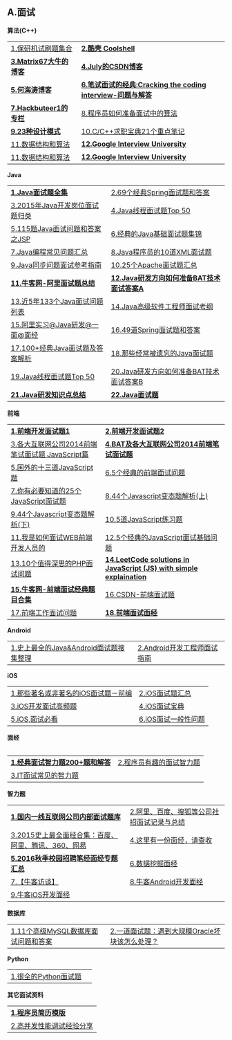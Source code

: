 <h2>A.面试</h2>

<strong>算法(C++)</strong>
<table>
  <tr>
    <td><a href="http://www.guolanzhe.com/?p=582#more-582">1.保研机试刷题集合</a></td>
    <td><a href="http://coolshell.cn/"><strong>2.酷壳&nbsp;Coolshell</strong></a></td>
  </tr>
  <tr>
    <td><a href="http://www.matrix67.com/blog/"><strong>3.Matrix67大牛的博客</strong></a></td>
    <td><a href="http://blog.csdn.net/v_JULY_v"><strong>4.July的CSDN博客</strong></a></td>
  </tr>
  <tr>
    <td><a href="http://zhedahht.blog.163.com/"><strong>5.何海涛博客</strong></a></td>
    <td><a href="http://www.hawstein.com/posts/ctci-solutions-contents.html"><strong>6.笔试面试的经典:Cracking the coding interview-问题与解答</strong></a></td>
  </tr>
  <tr>
    <td><a href="http://blog.csdn.net/hackbuteer1"><strong>7.Hackbuteer1的专栏</strong></a></td>
    <td><a href="http://bbs.jointforce.com/topic/16983">8.程序员如何准备面试中的算法</a></td>
  </tr>
  <tr>
    <td><a href="http://www.2cto.com//special/javamsh/"><strong>9.23种设计模式</strong></a></td>
    <td><a href="http://www.cnblogs.com/lanxuezaipiao/p/4127904.html">10.C/C++求职宝典21个重点笔记</a></td>
  </tr>
  <tr>
    <td><a href="https://github.com/hehe520/Data-structure-and-algorithm">11.数据结构和算法</a></td>
    <td><a href="https://github.com/jwasham/google-interview-university#google-interview-university"><Strong>12.Google Interview University</Strong></a></td>
  </tr>
  <tr>
    <td><a href="https://github.com/hehe520/Data-structure-and-algorithm">11.数据结构和算法</a></td>
    <td><a href="https://github.com/jwasham/google-interview-university#google-interview-university"><Strong>12.Google Interview University</Strong></a></td>
  </tr>
</table>

<strong>Java</strong>
<table>
  <tr>
    <td><a href="http://blog.csdn.net/jackfrued/article/details/44921941"><strong>1.Java面试题全集</strong></a></td>
    <td><a href="http://developer.51cto.com/art/201605/510561.htm?utm_source=tuicool&amp;utm_medium=referral">2.69个经典Spring面试题和答案</a></td>
  </tr>
  <tr>
    <td><a href="http://www.codeceo.com/article/201-java-interview-qa.html">3.2015年Java开发岗位面试题归类</a></td>
    <td><a href="http://www.importnew.com/12773.html">4.Java线程面试题Top 50</a></td>
  </tr>
  <tr>
    <td><a href="http://www.zicheng.net/article/68.htm">5.115题Java面试问题和答案之JSP</a></td>
    <td><a href="http://www.codeceo.com/article/java-interview-question.html">6.经典的Java基础面试题集锦</a></td>
  </tr>
  <tr>
    <td><a href="http://www.codeceo.com/article/java-programming-tips.html">7.Java编程常见问题汇总</a></td>
    <td><a href="http://www.codeceo.com/article/10-xml-questions-java-programmer.html">8.Java程序员的10道XML面试题</a></td>
  </tr>
  <tr>
    <td><a href="http://www.codeceo.com/article/java-asy-interview.html">9.Java同步问题面试参考指南</a></td>
    <td><a href="http://www.codeceo.com/article/15-apache-interview-question.html">10.25个Apache面试题汇总</a></td>
  </tr>
  <tr>
    <td><a href="http://www.nowcoder.com/discuss/5949"><strong>11.牛客网-阿里面试题总结</strong></a></td>
    <td><a href="http://mp.weixin.qq.com/s?__biz=MzI0NjUxNTY5Nw==&mid=2247483720&idx=1&sn=62049558dd5bc0df04f28cd6555189fc&scene=1&srcid=08202rcrU3JiEoJ0TgIw5lGV#rd"><strong>12.Java研发方向如何准备BAT技术面试答案A</strong></a></td>
  </tr>
  <tr>
    <td><a href="http://www.codeceo.com/article/133-java-interview-5-years.html">13.近5年133个Java面试问题列表</a></td>
    <td><a href="http://www.codeceo.com/article/java-developer-interview-list.html">14.Java高级软件工程师面试考纲</a></td>
  </tr>
  <tr>
    <td><a href="https://my.oschina.net/hosee/blog/652410">15.阿里实习@Java研发@一面@面经</a></td>
    <td><a href="http://bbs.jointforce.com/topic/20501">16.49道Spring面试题和答案</a></td>
  </tr>
  <tr>
    <td><a href="http://www.nowcoder.com/discuss/2917">17.100+经典Java面试题及答案解析</a></td>
    <td><a href="http://www.codeceo.com/article/java-interview-forget.html">18.那些经常被遗忘的Java面试题</a></td>
  </tr>
  <tr>
    <td><a href="http://www.importnew.com/12773.html">19.Java线程面试题Top 50</a></td>
    <td><a href="http://www.nowcoder.com/discuss/6890">20.Java研发方向如何准备BAT技术面试答案B</a></td>
  </tr>
  <tr>
    <td><a href="https://github.com/it-interview/easy-job"><Strong>21.Java研发知识点总结</Strong></a></td>
    <td><a href="http://www.jfox.info/"><Strong>22.Java面试题</Strong></a></td>
  </tr>
</table>

<strong>前端</strong>
<table>
  <tr>
    <td><a href="https://github.com/markyun/My-blog/tree/master/Front-end-Developer-Questions/Questions-and-Answers?utm_source=ourjs.com"><strong>1.前端开发面试题1</strong></a></td>
    <td><a href="https://github.com/hawx1993/Front-end-Interview-questions"><strong>2.前端开发面试题2</strong></a></td>
  </tr>
  <tr>
    <td><a href="http://www.codeceo.com/article/2014-javascript-interview.html">3.各大互联网公司2014前端笔试面试题 JavaScript篇</a></td>
     <td><a href="http://www.cnblogs.com/coco1s/category/831730.html"><strong>4.BAT及各大互联网公司2014前端笔试面试题</strong></a></td>
  </tr>
  <tr>
    <td><a href="http://www.58maisui.com/2016/06/03/a-88/">5.国外的十三道JavaScript题</a></td>
    <td><a href="http://ourjs.com/detail/542152eb91e3afe823000004">6.5个经典的前端面试问题</a></td>
  </tr>
  <tr>
    <td><a href="http://www.open-open.com/lib/view/open1451796617120.html">7.你有必要知道的25个JavaScript面试题</a></td>
    <td><a href="https://segmentfault.com/a/1190000005681454">8.44个Javascript变态题解析(上)</a></td>
  </tr>
  <tr>
    <td><a href="https://segmentfault.com/a/1190000005682214">9.44个Javascript变态题解析(下)</a></td>
    <td><a href="http://www.spotty.com.cn/archives/99/">10.5道JavaScript练习题</a></td>
  </tr>
  <tr>
    <td><a href="http://www.techug.com/interviewing-a-front-end-developer">11.我是如何面试WEB前端开发人员的</a></td>
    <td><a href="http://www.codeceo.com/article/5-javascript-interview-question.html">12.5个经典的JavaScript面试基础问题</a></td>
  </tr>
  <tr>
    <td><a href="http://www.58maisui.com/2016/05/01/article-61/">13.10个值得深思的PHP面试问题</a></td>
     <td><a href="https://github.com/hanzichi/leetcode"><strong>14.LeetCode solutions in JavaScript (JS) with simple explaination</strong></a></td>
  </tr>
  <tr>
    <td><a href="http://www.nowcoder.com/ta/front-end-interview"><strong>15.牛客网-前端面试经典题目合集</strong></a></td>
    <td><a href="http://blog.csdn.net/kongjiea/article/details/46341575">16.CSDN-前端面试题</a></td>
  </tr>
  <tr>
    <td><a href="https://github.com/h5bp/Front-end-Developer-Interview-Questions/tree/master/Translations/Chinese">17.前端工作面试问题</a></td>
    <td><a href="https://github.com/EdgarLovesProgramming/FE-Learning"><Strong>18.前端面试面经</Strong></a></td>
  </tr>
</table>

<strong>Android</strong>
<table>
  <tr>
    <td><a href="http://blog.csdn.net/wdong_love_cl/article/details/52084720">1.史上最全的Java&amp;Android面试题搜集整理</a></td>
    <td><a href="http://www.diycode.cc/wiki/androidinterview">2.Android开发工程师面试指南</a></td>
  </tr>
  
</table>

<strong>iOS</strong>
<table>
  <tr>
    <td><a href="http://www.jianshu.com/p/8f16613861fa">1.那些著名或非著名的iOS面试题－前编</a></td>
    <td><a href="http://www.cocoachina.com/programmer/20151019/13746.html">2.iOS面试题汇总</a></td>
  </tr>
  <tr>
    <td><a href="http://www.58maisui.com/2016/05/04/article-98/">3.iOS开发面试高频题</a></td>
    <td><a href="http://www.henishuo.com/ios-interview-entrance/">4.iOS面试宝典</a></td>
  </tr>
  <tr>
    <td><a href="http://www.jianshu.com/p/5d2163640e26">5.iOS,面试必看</a></td>
    <td><a href="http://www.cocoachina.com/programmer/20160113/14976.html">6.iOS面试一般性问题</a></td>
  </tr>
<table>

<strong>面经</strong>
<table>
  <tr>
     <td><a href="http://blog.csdn.net/hilyoo/article/details/4445858"><strong>1.经典面试智力题200+题和解答</strong></a></td>
     <td><a href="http://blog.csdn.net/hackbuteer1/article/details/6726419">2.程序员有趣的面试智力题</a></td>
  </tr>
  <tr>
     <td><a href="http://www.iteye.com/topic/1138208">3.IT面试常见的智力题</a></td>
     <td></td>
  </tr>
</table>

<strong>智力题</strong>
<table>
    <tr>
      <td><a href="https://github.com/JackyAndroid/AndroidInterview-Q-A/blob/master/README-CN.md"><strong>1.国内一线互联网公司内部面试题库</strong></a></td>
      <td><a href="http://www.cnblogs.com/binyue/p/4015884.html">2.阿里、百度、搜狐等公司社招面试记录与总结</a></td>
    </tr>
    <tr>
       <td><a href="http://www.nowcoder.com/discuss/311?type=&amp;order=0&amp;pos=3&amp;page=?from=lt#userconsent#">3.2015史上最全面经合集：百度、阿里、腾讯、360、网易</a></td>
       <td><a href="http://blog.jobbole.com/103105/">4.这里有一份面经，请查收</a></td>
    </tr>
    <tr>
       <td><a href="http://www.nowcoder.com/discuss/12805?type=0&order=0&pos=6&page=1"><strong>5.2016秋季校园招聘笔经面经专题汇总</strong></a></td>
       <td><a href="https://github.com/wuping5719/MyCNBlogs/blob/master/Learning-Notes/InterviewExperience/DataMining.md">6.数据挖掘面经</a></td>
    </tr>
    <tr>
       <td><a href="http://www.nowcoder.com/discuss/15760?type=0&order=0&pos=2&page=2">7.【牛客访谈】</a></td>
       <td><a href="http://www.nowcoder.com/discuss/3244?type=0&order=0&pos=9&page=2">8.牛客Android开发面经</a></td>
    </tr>
    <tr>
       <td><a href="http://www.nowcoder.com/discuss/4484?type=0&order=0&pos=13&page=1">9.牛客iOS开发面经</a></td>
       <td></td>
    </tr>
</table>

<strong>数据库</strong>
<table>
  <tr>
    <td><a href="http://www.codeceo.com/article/11-mysql-interview-question.html">1.11个高级MySQL数据库面试问题和答案</a></td>
    <td><a href="http://www.58maisui.com/2016/05/22/a-4/">2.一道面试题：遇到大规模Oracle坏块该怎么处理？</a></td>
  </tr>
</table>

<strong>Python</strong>
<table>
  <tr>
    <td><a href="http://bbs.jointforce.com/topic/17240?f=jf_tg_zsjk">1.很全的Python面试题</a></td>
    <td></td>
  </tr>
</table>

<strong>其它面试资料</strong>
<table>
  <tr>
    <td><a href="https://github.com/geekcompany/ResumeSample"><strong>1.程序员简历模版</strong></a></td>
  </tr>
  <tr>
    <td><a href="https://zhuanlan.zhihu.com/p/21348220">2.高并发性能调试经验分享</a></td>
  </tr>
</table>
